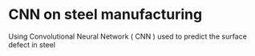 # CNN on steel manufacturing
 Using Convolutional Neural Network ( CNN ) used to predict the surface defect in steel
